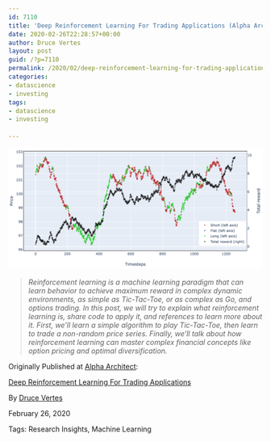 ```yaml
---
id: 7110
title: 'Deep Reinforcement Learning For Trading Applications (Alpha Architect)'
date: 2020-02-26T22:28:57+00:00
author: Druce Vertes
layout: post
guid: /?p=7110
permalink: /2020/02/deep-reinforcement-learning-for-trading-applications
categories: 
- datascience
- investing
tags: 
- datascience
- investing

---
```

![Observing one reinforcement learning episode of stock trading](/assets/2020/rl.png)
> *Reinforcement learning is a machine learning paradigm that can learn behavior to achieve maximum reward in complex dynamic environments, as simple as Tic-Tac-Toe, or as complex as Go, and options trading. In this post, we will try to explain what reinforcement learning is, share code to apply it, and references to learn more about it. First, we’ll learn a simple algorithm to play Tic-Tac-Toe, then learn to trade a non-random price series. Finally, we’ll talk about how reinforcement learning can master complex financial concepts like option pricing and optimal diversification.*

<!--more-->

Originally Published at [Alpha Architect](alphaarchitect.com):


[Deep Reinforcement Learning For Trading Applications](https://alphaarchitect.com/2020/02/26/reinforcement-learning-for-trading/)

By [Druce Vertes](https://alphaarchitect.com/user/druce.vertes/)

February 26, 2020

Tags: Research Insights, Machine Learning

